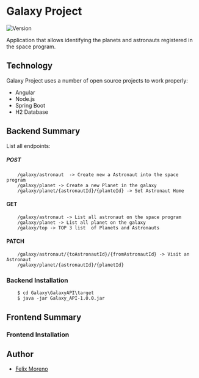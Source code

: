 # Galaxy Project

![Version](https://img.shields.io/badge/Version-1.0.0-green)

Application that allows identifying the planets and astronauts registered in the space program.

## Technology

Galaxy Project uses a number of open source projects to work properly:

* Angular
* Node.js
* Spring Boot
* H2 Database

## Backend Summary
 List all endpoints:
##### POST      
        /galaxy/astronaut  -> Create new a Astronaut into the space program
        /galaxy/planet -> Create a new Planet in the galaxy
        /galaxy/planet/{astronautId}/{planteId} -> Set Astronaut Home
#### GET
        /galaxy/astronaut -> List all astronaut on the space program
        /galaxy/planet -> List all planet on the galaxy
        /galaxy/top -> TOP 3 list  of Planets and Astronauts
#### PATCH
        /galaxy/astronaut/{toAstronautId}/{fromAstronautId} -> Visit an Astronaut
        /galaxy/planet/{astronautId}/{planetId}
### Backend Installation
        $ cd Galaxy\GalaxyAPI\target
        $ java -jar Galaxy_API-1.0.0.jar
        
## Frontend Summary

### Frontend Installation
## Author
  - [Felix Moreno](https://github.com/FelixMorenoT)


